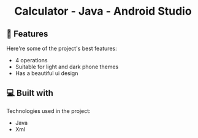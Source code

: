 <h1 align="center" id="title">Calculator - Java - Android Studio</h1>

  
  
<h2>🧐 Features</h2>

Here're some of the project's best features:

*   4 operations
*   Suitable for light and dark phone themes
*   Has a beautiful ui design

  
  
<h2>💻 Built with</h2>

Technologies used in the project:

*   Java
*   Xml
